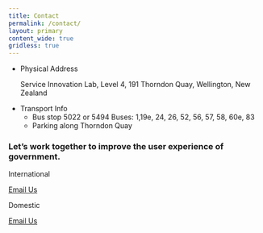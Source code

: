 ```yaml
---
title: Contact
permalink: /contact/
layout: primary
content_wide: true
gridless: true
---
```


<div class="nz-grid nz-grid-reversed">
  <aside class="nz-section nz-grid-reversed-right nz-width-one-third section-info section-info-gray">
    <ul>
      <li class="section-info-list-item">
        <div class="section-info-header">Physical Address</div>
        <p>Service Innovation Lab, Level 4, 191 Thorndon Quay, Wellington, New Zealand</p>
      </li>
      <li class="section-info-list-item">
        <div class="section-info-header">Transport Info</div>
        <ul>
          <li>Bus stop 5022 or 5494 Buses: 1,19e, 24, 26, 52, 56, 57, 58, 60e, 83</li>
          <li>Parking along Thorndon Quay</li>
        </ul>
      </li>
    </ul>
  </aside>
  <div class="nz-section nz-width-two-thirds contact-section">
    <h3>Let’s work together to improve the user experience of government.</h3>
    <p>International</p>
    <a class="btn btn-secondary" role="button" href="mailto:G2GTeam@nzte.govt.nz?subject=International Enquiries">Email Us</a> <!--subject=Partnering with The Service Innovation Lab-->
    <p>Domestic</p>
    <a class="btn btn-secondary" role="button" href="mailto:ServiceInnovationLab@dia.govt.nz?subject=Domestic Enquiries&body=I%20would%20like%20to%20find
%20out%20more%20information%20on:%0A">Email Us</a>
  </div>
</div>
